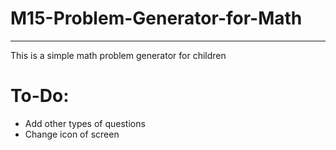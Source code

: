 # M15-Problem-Generator-for-Math
--------------------------------------------------
This is a simple math problem generator for children

# To-Do:
- Add other types of questions
- Change icon of screen
